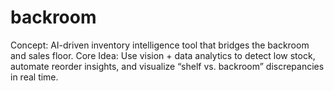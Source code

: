 # backroom
Concept: AI-driven inventory intelligence tool that bridges the backroom and sales floor.  Core Idea: Use vision + data analytics to detect low stock, automate reorder insights, and visualize “shelf vs. backroom” discrepancies in real time. 
